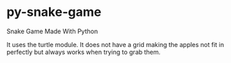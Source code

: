 # py-snake-game
Snake Game Made With Python

It uses the turtle module. It does not have a grid making the apples not fit in perfectly but always works when trying to grab them. 
